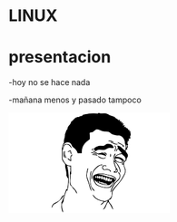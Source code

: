 # LINUX
# presentacion

-hoy no se hace nada 

-mañana menos y pasado tampoco

![imagen](images.png?raw=true)


